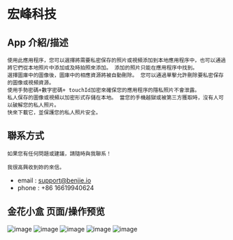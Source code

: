 # 宏峰科技

## App 介紹/描述

    使用此應用程序，您可以選擇將需要私密保存的照片或視頻添加到本地應用程序中，也可以通過將它們從本地照片中添加或及時拍照來添加。 添加的照片只能在應用程序中找到。
    選擇圖庫中的圖像後，圖庫中的相應資源將被自動刪除。 您可以通過單擊允許刪除要私密保存的圖像或視頻資源。
    使用手勢密碼+數字密碼+ touchId加密來確保您的應用程序的隱私照片不會泄露。
    私人保存的圖像或視頻以加密形式存儲在本地。 當您的手機越獄或被第三方獲取時，沒有人可以破解您的私人照片。
    快來下載它，並保護您的私人照片安全。

   
## 聯系方式 

    如果您有任何問題或建議，請隨時與我聯系！
    
    我很高興收到妳的來信。

  * email : support@benjie.io
  * phone : +86 16619940624

## 金花小盒 页面/操作预览

![image](https://github.com/saberShenFeng/box/blob/master/images/6.6-0.png)
![image](https://github.com/saberShenFeng/box/blob/master/images/6.6-1.jpg)
![image](https://github.com/saberShenFeng/box/blob/master/images/6.6-2.jpg)
![image](https://github.com/saberShenFeng/box/blob/master/images/6.6-3.jpg)
![image](https://github.com/saberShenFeng/box/blob/master/images/6.6-4.jpg)


